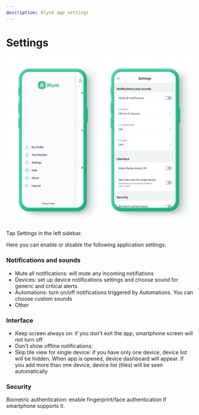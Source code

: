 ```yaml
---
description: Blynk app settings
---
```


# Settings

![App settings](<../../.gitbook/assets/App settings.png>)

Tap Settings in the left sidebar.

Here you can enable or disable the following application settings:

### Notifications and sounds

* Mute all notifications: will mute any incoming notifiations
* Devices: set up device notifications settings and choose sound for generic and critical alerts
* Automations: turn on/off notifications triggered by Automations. You can choose custom sounds
* Other

### Interface

* Keep screen always on: if you don't exit the app, smartphone screen will not turn off&#x20;
* Don't show offline notifications:&#x20;
* Skip tile view for single device: if you have only one device, device list will be hidden. When app is opened, device dashboard will appear. If you add more than one device, device list (tiles) will be seen automatically

### Security

Biometric authentication: enable fingerprint/face authentication if smartphone supports it.
